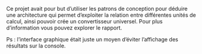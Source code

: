 Ce projet avait pour but d’utiliser les patrons de conception pour déduire une architecture qui permet d’exploiter la relation entre différentes unités de calcul, ainsi pouvoir crée un convertisseur universel.
Pour plus d’information vous pouvez explorer le rapport.

Ps : l’interface graphique était juste un moyen d’éviter l’affichage des résultats sur la console. 

